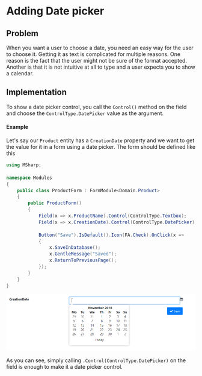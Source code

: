 # Adding Date picker

## Problem

When you want a user to choose a date, you need an easy way for the user to choose it.
Getting it as text is complicated for multiple reasons.
One reason is the fact that the user might not be sure of the format accepted.
Another is that it is not intuitive at all to type and a user expects you to show a calendar.

## Implementation

To show a date picker control, you call the `Control()` method on the field and choose the `ControlType.DatePicker` value as the argument.

#### Example

Let's say our `Product` entity has a `CreationDate` property and we want to get the value for it in a form using a date picker.
The form should be defined like this

```csharp
using MSharp;

namespace Modules
{
    public class ProductForm : FormModule<Domain.Product>
    {
        public ProductForm()
        {
            Field(x => x.ProductName).Control(ControlType.Textbox);
            Field(x => x.CreationDate).Control(ControlType.DatePicker);

            Button("Save").IsDefault().Icon(FA.Check).OnClick(x =>
            {
                x.SaveInDatabase();
                x.GentleMessage("Saved");
                x.ReturnToPreviousPage();
            });
        }
    }
}
```

![date picker](images/datepicker.PNG)

As you can see, simply calling `.Control(ControlType.DatePicker)` on the field is enough to make it a date picker control.